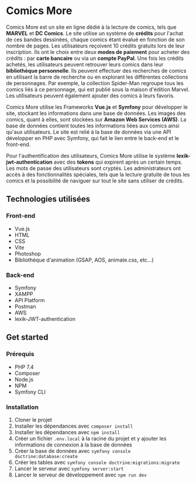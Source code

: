 # Comics More

Comics More est un site en ligne dédié à la lecture de comics, tels que **MARVEL** et **DC Comics**. Le site utilise un système de **crédits** pour l'achat de ces bandes dessinées, chaque comics étant évalué en fonction de son nombre de pages. Les utilisateurs reçoivent 10 crédits gratuits lors de leur inscription. Ils ont le choix entre deux **modes de paiement** pour acheter des crédits : par **carte bancaire** ou via un **compte PayPal**. Une fois les crédits achetés, les utilisateurs peuvent retrouver leurs comics dans leur **bibliothèque personnelle**. Ils peuvent effectuer des recherches de comics en utilisant la barre de recherche ou en explorant les différentes collections de personnages. Par exemple, la collection Spider-Man regroupe tous les comics liés à ce personnage, qui est publié sous la maison d'édition Marvel. Les utilisateurs peuvent également ajouter des comics à leurs favoris.

Comics More utilise les Frameworks **Vue.js** et **Symfony** pour développer le site, stockant les informations dans une base de données. Les images des comics, quant à elles, sont stockées sur **Amazon Web Services (AWS)**. La base de données contient toutes les informations liées aux comics ainsi qu'aux utilisateurs. Le site est relié à la base de données via une API développer en PHP avec Symfony, qui fait le lien entre le back-end et le front-end.

Pour l'authentification des utilisateurs, Comics More utilise le système **lexik-jwt-authentication** avec des **tokens** qui expirent après un certain temps. Les mots de passe des utilisateurs sont cryptés. Les administrateurs ont accès à des fonctionnalités spéciales, tels que la lecture gratuite de tous les comics et la possibilité de naviguer sur tout le site sans utiliser de crédits.

## Technologies utilisées

### Front-end

- Vue.js
- HTML
- CSS
- Vite
- Photoshop
- Bibliothèque d'animation (GSAP, AOS, animate.css, etc...)


### Back-end

- Symfony
- XAMPP
- API Platform
- Postman
- AWS
- lexik-JWT-authentication


## Get started

### Prérequis

- PHP 7.4
- Composer
- Node.js
- NPM
- Symfony CLI

### Installation

1. Cloner le projet
2. Installer les dépendances avec `composer install`
3. Installer les dépendances avec `npm install`
4. Créer un fichier `.env.local` à la racine du projet et y ajouter les informations de connexion à la base de données
5. Créer la base de données avec `symfony console doctrine:database:create`
6. Créer les tables avec `symfony console doctrine:migrations:migrate`
7. Lancer le serveur avec `symfony server:start`
8. Lancer le serveur de développement avec `npm run dev`




